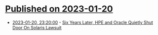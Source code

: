 # [Published on 2023-01-20](index.md)

* [2023-01-20, 23:20:00](https://yro.slashdot.org/story/23/01/20/2232214/six-years-later-hpe-and-oracle-quietly-shut-door-on-solaris-lawsuit?utm_source=rss1.0mainlinkanon&utm_medium=feed) - [Six Years Later, HPE and Oracle Quietly Shut Door On Solaris Lawsuit](https://yro.slashdot.org/story/23/01/20/2232214/six-years-later-hpe-and-oracle-quietly-shut-door-on-solaris-lawsuit?utm_source=rss1.0mainlinkanon&utm_medium=feed)
